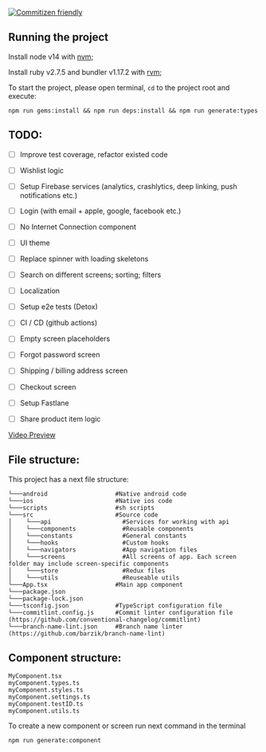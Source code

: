 [![Commitizen friendly](https://img.shields.io/badge/commitizen-friendly-brightgreen.svg)](http://commitizen.github.io/cz-cli/)

## Running the project

Install node v14 with [nvm](https://github.com/nvm-sh/nvm);

Install ruby v2.7.5 and bundler v1.17.2 with [rvm](https://rvm.io/rvm/install);

To start the project, please open terminal, `cd` to the project root and execute:

    npm run gems:install && npm run deps:install && npm run generate:types

## TODO:
- [ ] Improve test coverage, refactor existed code
- [ ] Wishlist logic
- [ ] Setup Firebase services (analytics, crashlytics, deep linking, push notifications etc.)
- [ ] Login (with email + apple, google, facebook etc.)
- [ ] No Internet Connection component
- [ ] UI theme
- [ ] Replace spinner with loading skeletons
- [ ] Search on different screens; sorting; filters
- [ ] Localization
- [ ] Setup e2e tests (Detox)
- [ ] CI / CD (github actions)
- [ ] Empty screen placeholders
- [ ] Forgot password screen
- [ ] Shipping / billing address screen
- [ ] Checkout screen
- [ ] Setup Fastlane
- [ ] Share product item logic


 [Video Preview](/preview/preview.mov?raw=true)

## File structure:
This project has a next file structure:
```
└───android                   #Native android code
└───ios                       #Native ios code
└───scripts                   #sh scripts
└───src                       #Source code
│    └───api                    #Services for working with api
│    └───components             #Reusable components
│    └───constants              #General constants
│    └───hooks                  #Custom hooks
│    └───navigators             #App navigation files
│    └───screens                #All screens of app. Each screen folder may include screen-specific components
│    └───store                  #Redux files
│    └───utils                  #Reuseable utils
└───App.tsx                   #Main app component
└───package.json
└───package-lock.json
└───tsconfig.json             #TypeScript configuration file
└───commitlint.config.js      #Commit linter configuration file (https://github.com/conventional-changelog/commitlint)
└───branch-name-lint.json     #Branch name linter (https://github.com/barzik/branch-name-lint)
```

## Component structure:
```
MyComponent.tsx
myComponent.types.ts
myComponent.styles.ts
myComponent.settings.ts
myComponent.testID.ts
myComponent.utils.ts
```

To create a new component or screen run next command in the terminal

    npm run generate:component
